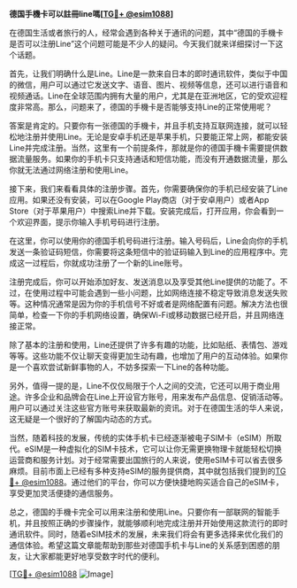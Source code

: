 **德国手機卡可以註冊line嗎[[TG💪+ @esim1088](https://t.me/s/esim1088)]**

在德国生活或者旅行的人，经常会遇到各种关于通讯的问题，其中“德国的手機卡是否可以注册Line”这个问题可能是不少人的疑问。今天我们就来详细探讨一下这个话题。

首先，让我们明确什么是Line。Line是一款来自日本的即时通讯软件，类似于中国的微信，用户可以通过它发送文字、语音、图片、视频等信息，还可以进行语音和视频通话。Line在全球范围内拥有大量的用户，尤其是在亚洲地区，它的受欢迎程度非常高。那么，问题来了，德国的手機卡是否能够支持Line的正常使用呢？

答案是肯定的。只要你有一张德国的手機卡，并且手机支持互联网连接，就可以轻松地注册并使用Line。无论是安卓手机还是苹果手机，只要能正常上网，都能安装Line并完成注册。当然，这里有一个前提条件，那就是你的德国手機卡需要提供数据流量服务。如果你的手机卡只支持通话和短信功能，而没有开通数据流量，那么你就无法通过网络注册和使用Line。

接下来，我们来看看具体的注册步骤。首先，你需要确保你的手机已经安装了Line应用。如果还没有安装，可以在Google Play商店（对于安卓用户）或者App Store（对于苹果用户）中搜索Line并下载。安装完成后，打开应用，你会看到一个欢迎界面，提示你输入手机号码进行注册。

在这里，你可以使用你的德国手机号码进行注册。输入号码后，Line会向你的手机发送一条验证码短信，你需要将这条短信中的验证码输入到Line的应用程序中。完成这一过程后，你就成功注册了一个新的Line账号。

注册完成后，你可以开始添加好友、发送消息以及享受其他Line提供的功能了。不过，在使用过程中可能会遇到一些小问题，比如网络连接不稳定导致消息发送失败等。这种情况通常是因为你的手机信号不好或者是网络配置有问题。解决方法也很简单，检查一下你的手机网络设置，确保Wi-Fi或移动数据已经开启，并且网络连接正常。

除了基本的注册和使用，Line还提供了许多有趣的功能，比如贴纸、表情包、游戏等等。这些功能不仅让聊天变得更加生动有趣，也增加了用户的互动体验。如果你是一个喜欢尝试新鲜事物的人，不妨多探索一下Line的各种功能。

另外，值得一提的是，Line不仅仅局限于个人之间的交流，它还可以用于商业用途。许多企业和品牌会在Line上开设官方账号，用来发布产品信息、促销活动等。用户可以通过关注这些官方账号来获取最新的资讯。对于在德国生活的华人来说，这无疑是一个很好的了解国内动态的方式。

当然，随着科技的发展，传统的实体手机卡已经逐渐被电子SIM卡（eSIM）所取代。eSIM是一种虚拟化的SIM卡技术，它可以让你无需更换物理卡就能轻松切换运营商和服务计划。对于经常需要出国旅行的人来说，使用eSIM卡可以省去很多麻烦。目前市面上已经有多种支持eSIM的服务提供商，其中就包括我们提到的[TG💪+ @esim1088](https://t.me/s/esim1088)。通过他们的平台，你可以方便快捷地购买适合自己的eSIM卡，享受更加灵活便捷的通信服务。

总之，德国的手機卡完全可以用来注册和使用Line。只要你有一部联网的智能手机，并且按照正确的步骤操作，就能够顺利地完成注册并开始使用这款流行的即时通讯软件。同时，随着eSIM技术的发展，未来我们将会有更多选择来优化我们的通信体验。希望这篇文章能帮助到那些对德国手机卡与Line的关系感到困惑的朋友，让大家都能更好地享受数字时代的便利。

[[TG💪+ @esim1088](https://t.me/s/esim1088) ![Image](https://i.postimg.cc/4NQfJmqS/Snipaste-2025-05-13-00-14-12.png)]